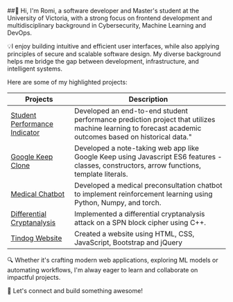 ##👋 Hi, I'm Romi, a software developer and Master's student at the University of Victoria, with a strong focus on frontend development and multidisciplinary background in Cybersecurity, Machine Learning and DevOps. 

💡I enjoy building intuitive and efficient user interfaces, while also applying principles of secure and scalable software design. 
My diverse background helps me bridge the gap between development, infrastructure, and intelligent systems.

Here are some of my highlighted projects:

| Projects                                               | Description                                          |
| ------------------------------------------------------ | ---------------------------------------------------- |
| [Student Performance Indicator](https://github.com/romi-bohmra/machineLearning) | Developed an end-to-end student performance prediction project that utilizes machine learning to forecast academic outcomes based on historical data."
| [Google Keep Clone](https://github.com/romi-bohmra/Google-Keep-Clone)                              | Developed a note-taking web app like Google Keep using Javascript ES6 features - classes, constructors, arrow functions, template literals.                                         |
| [Medical Chatbot](https://github.com/romi-bohmra/medicalChatbot)                              | Developed a medical preconsultation chatbot to implement reinforcement learning using Python, Numpy, and torch.                                         |
| [Differential Cryptanalysis](https://github.com/romi-bohmra/differential_cryptanalysis)       | Implemented a differential cryptanalysis attack on a SPN block cipher using C++.               |
| [Tindog Website](https://github.com/romi-bohmra/tindogwebsite)       | Created a website using HTML, CSS, JavaScript, Bootstrap and jQuery             |


🔍 Whether it's crafting modern web applications, exploring ML models or automating workflows, I'm alway eager to learn and collaborate on impactful projects.

🚀 Let's connect and build something awesome! 
<!--
**romi-bohmra/romi-bohmra** is a ✨ _special_ ✨ repository because its `README.md` (this file) appears on your GitHub profile.

Here are some ideas to get you started:

- 🔭 I’m currently working on ...
- 🌱 I’m currently learning ...
- 👯 I’m looking to collaborate on ...
- 🤔 I’m looking for help with ...
- 💬 Ask me about ...
- 📫 How to reach me: ...
- 😄 Pronouns: ...
- ⚡ Fun fact: ...
-->
